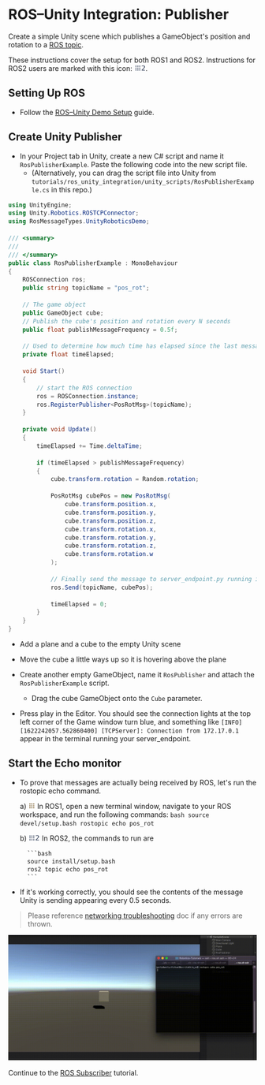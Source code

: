 # ROS–Unity Integration: Publisher

Create a simple Unity scene which publishes a GameObject's position and rotation to a [ROS topic](http://wiki.ros.org/ROS/Tutorials/UnderstandingTopics#ROS_Topics).

These instructions cover the setup for both ROS1 and ROS2. Instructions for ROS2 users are marked with this icon: <img src="images/ros2_icon.png" alt="ros2" width="23" height="14"/>.

## Setting Up ROS

- Follow the [ROS–Unity Demo Setup](setup.md#ros2-environment) guide.

## Create Unity Publisher
- In your Project tab in Unity, create a new C# script and name it `RosPublisherExample`. Paste the following code into the new script file.
    - (Alternatively, you can drag the script file into Unity from `tutorials/ros_unity_integration/unity_scripts/RosPublisherExample.cs` in this repo.)

```csharp
using UnityEngine;
using Unity.Robotics.ROSTCPConnector;
using RosMessageTypes.UnityRoboticsDemo;

/// <summary>
/// 
/// </summary>
public class RosPublisherExample : MonoBehaviour
{
    ROSConnection ros;
    public string topicName = "pos_rot";

    // The game object 
    public GameObject cube;
    // Publish the cube's position and rotation every N seconds
    public float publishMessageFrequency = 0.5f;

    // Used to determine how much time has elapsed since the last message was published
    private float timeElapsed;

    void Start()
    {
        // start the ROS connection
        ros = ROSConnection.instance;
        ros.RegisterPublisher<PosRotMsg>(topicName);
    }

    private void Update()
    {
        timeElapsed += Time.deltaTime;

        if (timeElapsed > publishMessageFrequency)
        {
            cube.transform.rotation = Random.rotation;
            
            PosRotMsg cubePos = new PosRotMsg(
                cube.transform.position.x,
                cube.transform.position.y,
                cube.transform.position.z,
                cube.transform.rotation.x,
                cube.transform.rotation.y,
                cube.transform.rotation.z,
                cube.transform.rotation.w
            );

            // Finally send the message to server_endpoint.py running in ROS
            ros.Send(topicName, cubePos);

            timeElapsed = 0;
        }
    }
}
```

- Add a plane and a cube to the empty Unity scene
- Move the cube a little ways up so it is hovering above the plane
- Create another empty GameObject, name it `RosPublisher` and attach the `RosPublisherExample` script.
    - Drag the cube GameObject onto the `Cube` parameter.

- Press play in the Editor. You should see the connection lights at the top left corner of the Game window turn blue, and something like `[INFO] [1622242057.562860400] [TCPServer]: Connection from 172.17.0.1` appear in the terminal running your server_endpoint.

## Start the Echo monitor

- To prove that messages are actually being received by ROS, let's run the rostopic echo command.

	a) <img src="images/ros1_icon.png" alt="ros1" width="14" height="14"/> In ROS1, open a new terminal window, navigate to your ROS workspace, and run the following commands:
		```bash
		source devel/setup.bash
		rostopic echo pos_rot
		```

	b) <img src="images/ros2_icon.png" alt="ros2" width="23" height="14"/> In ROS2, the commands to run are
		
		```bash
		source install/setup.bash
		ros2 topic echo pos_rot
		```

- If it's working correctly, you should see the contents of the message Unity is sending appearing every 0.5 seconds.

> Please reference [networking troubleshooting](network.md) doc if any errors are thrown.

![](images/tcp_1.gif)

Continue to the [ROS Subscriber](subscriber.md) tutorial.